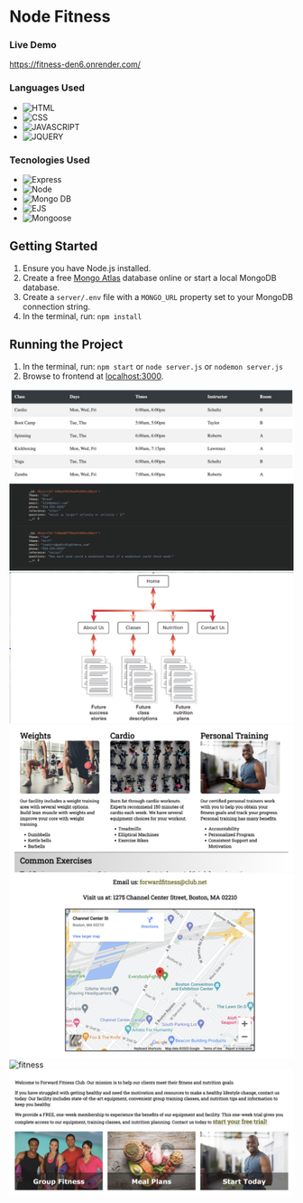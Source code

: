 # Node Fitness

### Live Demo

https://fitness-den6.onrender.com/
 
### Languages Used

* ![HTML](https://img.shields.io/badge/HTML-HyperText%20Markup%20Language-red)
* ![CSS](https://img.shields.io/badge/CSS-Cascade%20Style%20Sheets-blue)
* ![JAVASCRIPT](https://img.shields.io/badge/JAVASCRIPT-JS-yellow)
* ![JQUERY](https://img.shields.io/badge/JQUERY-JS-blue)

### Tecnologies Used

* ![Express](https://img.shields.io/badge/EXPRESS-Middleware-orange)
* ![Node](https://img.shields.io/badge/NODE-JS-brightgreen)
* ![Mongo DB](https://img.shields.io/badge/MONGO-DB-green)
* ![EJS](https://img.shields.io/badge/EJS-EMBEDDED%20JAVASCRIPT-yellow)
* ![Mongoose](https://img.shields.io/badge/MONGOOSE-JS-yellowgreen)

## Getting Started

1. Ensure you have Node.js installed.
2. Create a free [Mongo Atlas](https://www.mongodb.com/atlas/database) database online or start a local MongoDB database.
3. Create a `server/.env` file with a `MONGO_URL` property set to your MongoDB connection string.
4. In the terminal, run: `npm install`

## Running the Project

1. In the terminal, run: `npm start` or `node server.js` or `nodemon server.js`
2. Browse to frontend at [localhost:3000](http://localhost:3000).

![fitness](public/images/classesTable.png?raw=true{:height="50px"width="50px"})
![fitness](public/images/MongoDB.png?raw=true{:height="50px"width="50px"})
![fitness](public/images/wireframe.png?raw=true{:height="50px"width="50px"})
![fitness](public/images/Exercise.png?raw=true{:height="50px"width="50px"})
![fitness](public/images/Map.png?raw=true{:height="50px"width="50px"})
![fitness](public/images/Nutrition.png?raw=true{:height="50px"width="50px"})
![fitness](public/images/StartPage.png?raw=true{:height="50px"width="50px"})
